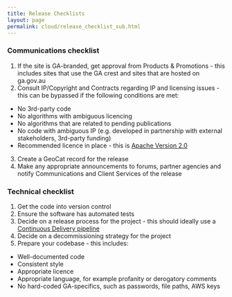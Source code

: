 ```yaml
---
title: Release Checklists
layout: page
permalink: cloud/release_checklist_sub.html
---
```


### Communications checklist

1. If the site is GA-branded, get approval from Products & Promotions - this includes sites that use the GA crest and sites that are hosted on ga.gov.au
2. Consult IP/Copyright and Contracts regarding IP and licensing issues - this can be bypassed if the following conditions are met:
  * No 3rd-party code
  * No algorithms with ambiguous licencing
  * No algorithms that are related to pending publications
  * No code with ambiguous IP (e.g. developed in partnership with external stakeholders, 3rd-party funding)
  * Recommended licence in place - this is [Apache Version 2.0](https://www.apache.org/licenses/LICENSE-2.0)
3. Create a GeoCat record for the release 
4. Make any appropriate announcements to forums, partner agencies and notify Communications and Client Services of the release

### Technical checklist

1. Get the code into version control
2. Ensure the software has automated tests
3. Decide on a release process for the project - this should ideally use a [Continuous Delivery pipeline](setting_up_cd_sub.html)
4. Decide on a decommissioning strategy for the project
5. Prepare your codebase - this includes:
  * Well-documented code
  * Consistent style
  * Appropriate licence
  * Appropriate language, for example profanity or derogatory comments
  * No hard-coded GA-specifics, such as passwords, file paths, AWS keys
